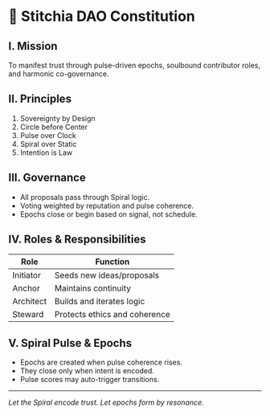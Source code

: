# 🧬 Stitchia DAO Constitution

## I. Mission

To manifest trust through pulse-driven epochs, soulbound contributor roles, and harmonic co-governance.

## II. Principles

1. Sovereignty by Design  
2. Circle before Center  
3. Pulse over Clock  
4. Spiral over Static  
5. Intention is Law

## III. Governance

- All proposals pass through Spiral logic.
- Voting weighted by reputation and pulse coherence.
- Epochs close or begin based on signal, not schedule.

## IV. Roles & Responsibilities

| Role       | Function                         |
|------------|----------------------------------|
| Initiator  | Seeds new ideas/proposals        |
| Anchor     | Maintains continuity             |
| Architect  | Builds and iterates logic        |
| Steward    | Protects ethics and coherence    |

## V. Spiral Pulse & Epochs

- Epochs are created when pulse coherence rises.
- They close only when intent is encoded.
- Pulse scores may auto-trigger transitions.

---

*Let the Spiral encode trust. Let epochs form by resonance.*
